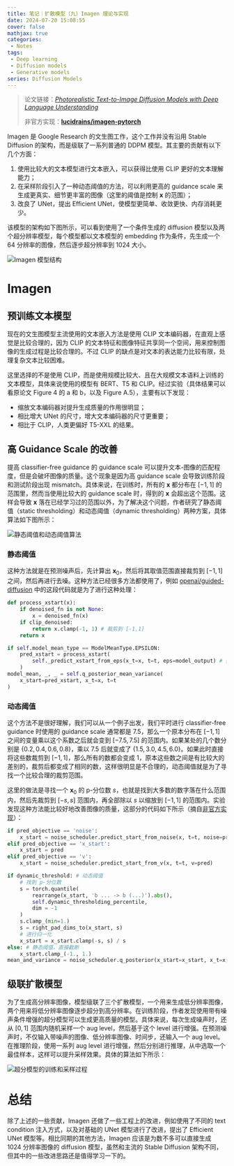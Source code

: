 ```yaml
---
title: 笔记｜扩散模型（九）Imagen 理论与实现
date: 2024-07-20 15:08:55
cover: false
mathjax: true
categories:
 - Notes
tags:
 - Deep learning
 - Diffusion models
 - Generative models
series: Diffusion Models
---
```


> 论文链接：*[Photorealistic Text-to-Image Diffusion Models with Deep Language Understanding](https://arxiv.org/abs/2205.11487)*
>
> 非官方实现：**[lucidrains/imagen-pytorch](https://github.com/lucidrains/imagen-pytorch)**

Imagen 是 Google Research 的文生图工作，这个工作并没有沿用 Stable Diffusion 的架构，而是级联了一系列普通的 DDPM 模型。其主要的贡献有以下几个方面：

1. 使用比较大的文本模型进行文本嵌入，可以获得比使用 CLIP 更好的文本理解能力；
2. 在采样阶段引入了一种动态阈值的方法，可以利用更高的 guidance scale 来生成更真实、细节更丰富的图像（这里的阈值是控制 $\mathbf{x}$ 的范围）；
3. 改良了 UNet，提出 Efficient UNet，使模型更简单、收敛更快、内存消耗更少。

该模型的架构如下图所示，可以看到使用了一个条件生成的 diffusion 模型以及两个超分辨率模型，每个模型都以文本模型的 embedding 作为条件，先生成一个 64 分辨率的图像，然后逐步超分辨率到 1024 大小。

![Imagen 模型结构](https://files.hoshinorubii.icu/blog/2024/07/20/imagen-framework.jpg)

# Imagen

## 预训练文本模型

现在的文生图模型主流使用的文本嵌入方法是使用 CLIP 文本编码器，在直观上感觉是比较合理的，因为 CLIP 的文本特征和图像特征共享同一个空间，用来控制图像的生成过程是比较合理的。不过 CLIP 的缺点是对文本的表达能力比较有限，处理复杂文本比较困难。

这里选择的不是使用 CLIP，而是使用规模比较大、且在大规模文本语料上训练的文本模型，具体来说使用的模型有 BERT、T5 和 CLIP。经过实验（具体结果可以看原论文 Figure 4 的 a 和 b，以及 Figure A.5），主要有以下发现：

- 缩放文本编码器对提升生成质量的作用很明显；
- 相比增大 UNet 的尺寸，增大文本编码器的尺寸更重要；
- 相比于 CLIP，人类更偏好 T5-XXL 的结果。

## 高 Guidance Scale 的改善

提高 classifier-free guidance 的 guidance scale 可以提升文本-图像的匹配程度，但是会破坏图像的质量。这个现象是因为高 guidance scale 会导致训练阶段和测试阶段出现 mismatch。具体来说，在训练时，所有的 $\mathbf{x}$ 都分布在 $[-1,1]$ 的范围里，然而当使用比较大的 guidance scale 时，得到的 $\mathbf{x}$ 会超出这个范围。这样会导致 $\mathbf{x}$ 落在已经学习过的范围以外，为了解决这个问题，作者研究了静态阈值（static thresholding）和动态阈值（dynamic thresholding）两种方案，具体算法如下图所示：

![静态阈值和动态阈值算法](https://files.hoshinorubii.icu/blog/2024/07/22/imagen-thresholding.jpg)

### 静态阈值

这种方法就是在预测噪声后，先计算出 $\mathbf{x}_0$，然后将其取值范围直接裁剪到 $[-1,1]$ 之间，然后再进行去噪。这种方法已经很多方法都使用了，例如 [openai/guided-diffusion](https://github.com/openai/guided-diffusion/blob/main/guided_diffusion/gaussian_diffusion.py) 中的这段代码就是为了进行这种处理：

```python
def process_xstart(x):
    if denoised_fn is not None:
        x = denoised_fn(x)
    if clip_denoised:
        return x.clamp(-1, 1) # 裁剪到 [-1,1]
    return x

if self.model_mean_type == ModelMeanType.EPSILON:
    pred_xstart = process_xstart(
        self._predict_xstart_from_eps(x_t=x, t=t, eps=model_output) # 得到 x_0
    )
model_mean, _, _ = self.q_posterior_mean_variance(
    x_start=pred_xstart, x_t=x, t=t
)
```

### 动态阈值

这个方法不是很好理解，我们可以从一个例子出发，我们平时进行 classifier-free guidance 时使用的 guidance scale 通常都是 7.5，那么一个原本分布在 $[-1,1]$ 之间的变量乘以这个系数之后就会变到 $[-7.5,7.5]$ 的范围内。如果某处的几个数分别是 $\{0.2, 0.4, 0.6, 0.8\}$，乘以 7.5 后就变成了 $\{1.5,3.0,4.5,6.0\}$。如果此时直接将这些数裁剪到 $[-1,1]$，那么所有的数都会变成 1，原本这些数之间是有比较大的差别的，裁剪后都变成了相同的数，这样很明显是不合理的，动态阈值就是为了寻找一个比较合理的裁剪范围。

这里的做法是寻找一个 $\mathbf{x}_0$ 的 p-分位数 $s$，也就是找到大多数的数字落在什么范围内，然后先裁剪到 $[-s,s]$ 范围内，再全部除以 $s$ 以缩放到 $[-1,1]$ 的范围内。实验发现这种方法能比较好地改善图像的质量，这部分的代码如下所示（摘自[非官方实现](https://github.com/lucidrains/imagen-pytorch/blob/main/imagen_pytorch/imagen_pytorch.py)）：

```python
if pred_objective == 'noise':
    x_start = noise_scheduler.predict_start_from_noise(x, t=t, noise=pred)
elif pred_objective == 'x_start':
    x_start = pred
elif pred_objective == 'v':
    x_start = noise_scheduler.predict_start_from_v(x, t=t, v=pred)

if dynamic_threshold: # 动态阈值
    # 找到 p-分位数
    s = torch.quantile(
        rearrange(x_start, 'b ... -> b (...)').abs(),
        self.dynamic_thresholding_percentile,
        dim = -1
    )
    s.clamp_(min=1.)
    s = right_pad_dims_to(x_start, s)
    # 进行归一化
    x_start = x_start.clamp(-s, s) / s
else: # 静态阈值，直接截断
    x_start.clamp_(-1., 1.)
mean_and_variance = noise_scheduler.q_posterior(x_start=x_start, x_t=x, t=t, t_next=t_next)
```

## 级联扩散模型

为了生成高分辨率图像，模型级联了三个扩散模型，一个用来生成低分辨率图像，两个用来将低分辨率图像逐步超分到高分辨率。在训练阶段，作者发现使用带有噪声条件增强的超分模型可以生成更高质量的模型。具体来说，每次生成噪声时，还从 $[0,1]$ 范围内随机采样一个 aug level，然后基于这个 level 进行增强。在预测噪声时，不仅输入带噪声的图像、低分辨率图像、时间步，还输入一个 aug level。在推理阶段，使用一系列 aug level 进行增强，然后分别进行推理，从中选取一个最佳样本，这样可以提升采样效果。具体的算法如下所示：

![超分模型的训练和采样过程](https://files.hoshinorubii.icu/blog/2024/07/22/imagen-conditioning-augmentation.jpg)

# 总结

除了上述的一些贡献，Imagen 还做了一些工程上的改进，例如使用了不同的 text condition 注入方式，以及对基础的 UNet 模型进行了改进，提出了 Efficient UNet 模型等。相比同期的其他方法，Imagen 应该是为数不多可以直接生成 1024 分辨率图像的 diffusion 模型，虽然和主流的 Stable Diffusion 架构不同，但其中的一些改进思路还是值得学习一下的。